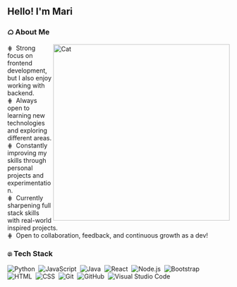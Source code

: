 <h2>Hello! I'm Mari</h2>

### ᜊ About Me

<img alt="Cat" src="assets/Ngan Pham Kitten GIF - Ngan Pham Kitten Anime - Discover & Share GIFs.gif" align="right" width="400"/>

⋕ &nbsp;Strong focus on frontend development, but I also enjoy working with backend.  
⋕ &nbsp;Always open to learning new technologies and exploring different areas.  
⋕ &nbsp;Constantly improving my skills through personal projects and experimentation.  
⋕ &nbsp;Currently sharpening full stack skills with real-world inspired projects.  
⋕ &nbsp;Open to collaboration, feedback, and continuous growth as a dev!


### ෧ Tech Stack

![Python](https://img.shields.io/badge/-Python-05122A?style=flat&logo=python)&nbsp;
![JavaScript](https://img.shields.io/badge/-JavaScript-05122A?style=flat&logo=javascript)&nbsp;
![Java](https://img.shields.io/badge/-Java-05122A?style=flat&logo=Java&logoColor=FFA518)&nbsp;
![React](https://img.shields.io/badge/-React-05122A?style=flat&logo=react)&nbsp;
![Node.js](https://img.shields.io/badge/-Node.js-05122A?style=flat&logo=node.js)&nbsp;
![Bootstrap](https://img.shields.io/badge/-Bootstrap-05122A?style=flat&logo=bootstrap&logoColor=563D7C)&nbsp;  
![HTML](https://img.shields.io/badge/-HTML-05122A?style=flat&logo=HTML5)&nbsp;
![CSS](https://img.shields.io/badge/-CSS-05122A?style=flat&logo=CSS3&logoColor=1572B6)&nbsp;
![Git](https://img.shields.io/badge/-Git-05122A?style=flat&logo=git)&nbsp;
![GitHub](https://img.shields.io/badge/-GitHub-05122A?style=flat&logo=github)&nbsp;
![Visual Studio Code](https://img.shields.io/badge/-Visual%20Studio%20Code-05122A?style=flat&logo=visual-studio-code&logoColor=007ACC)&nbsp;

